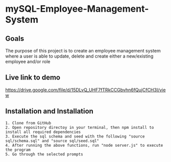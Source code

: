 # mySQL-Employee-Management-System

## Goals
The purpose of this project is to create an employee management system where a user is able to update, delete and create either a new/existing employee and/or role

## Live link to demo
https://drive.google.com/file/d/15DLvQ_UHF7fTRkCCGbvhn6fQujCfCH3I/view


## Installation and Installation
```
1. Clone from GitHub
2. Open repository directoy in your terminal, then npm install to install all required dependencies
3. Execute the sql schema and seed with the following "source sql/schema.sql" and "source sql/seed.sql"
4. After running the above functions, run "node server.js" to execute the program
5. Go through the selected prompts
```